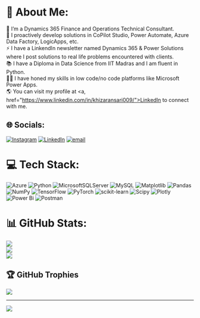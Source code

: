 # 💫 About Me:
🔭 I’m a Dynamics 365 Finance and Operations Technical Consultant.<br>🌱 I proactively develop solutions in CoPilot Studio, Power Automate, Azure Data Factory, LogicApps, etc.<br>⚡ I have a LinkendIn newsletter named Dynamics 365 & Power Solutions where I post solutions to real life problems encountered with clients.<br>📚 I have a Diploma in Data Science from IIT Madras and I am fluent in Python.<br>👨‍🔧 I have honed my skills in low code/no code platforms like Microsoft Power Apps.<br>🌎 You can visit my profile at <a, href="https://www.linkedin.com/in/khizaransari009/">LinkedIn</a> to connect with me.<br>


## 🌐 Socials:
[![Instagram](https://img.shields.io/badge/Instagram-%23E4405F.svg?logo=Instagram&logoColor=white)](https://instagram.com/ghost__recon__) [![LinkedIn](https://img.shields.io/badge/LinkedIn-%230077B5.svg?logo=linkedin&logoColor=white)](https://linkedin.com/in/khizaransari009) [![email](https://img.shields.io/badge/Email-D14836?logo=gmail&logoColor=white)](mailto:khizaransari1999@gmail.com) 

# 💻 Tech Stack:
![Azure](https://img.shields.io/badge/azure-%230072C6.svg?style=for-the-badge&logo=microsoftazure&logoColor=white) ![Python](https://img.shields.io/badge/python-3670A0?style=for-the-badge&logo=python&logoColor=ffdd54) ![MicrosoftSQLServer](https://img.shields.io/badge/Microsoft%20SQL%20Server-CC2927?style=for-the-badge&logo=microsoft%20sql%20server&logoColor=white) ![MySQL](https://img.shields.io/badge/mysql-4479A1.svg?style=for-the-badge&logo=mysql&logoColor=white) ![Matplotlib](https://img.shields.io/badge/Matplotlib-%23ffffff.svg?style=for-the-badge&logo=Matplotlib&logoColor=black) ![Pandas](https://img.shields.io/badge/pandas-%23150458.svg?style=for-the-badge&logo=pandas&logoColor=white) ![NumPy](https://img.shields.io/badge/numpy-%23013243.svg?style=for-the-badge&logo=numpy&logoColor=white) ![TensorFlow](https://img.shields.io/badge/TensorFlow-%23FF6F00.svg?style=for-the-badge&logo=TensorFlow&logoColor=white) ![PyTorch](https://img.shields.io/badge/PyTorch-%23EE4C2C.svg?style=for-the-badge&logo=PyTorch&logoColor=white) ![scikit-learn](https://img.shields.io/badge/scikit--learn-%23F7931E.svg?style=for-the-badge&logo=scikit-learn&logoColor=white) ![Scipy](https://img.shields.io/badge/SciPy-%230C55A5.svg?style=for-the-badge&logo=scipy&logoColor=%white) ![Plotly](https://img.shields.io/badge/Plotly-%233F4F75.svg?style=for-the-badge&logo=plotly&logoColor=white) ![Power Bi](https://img.shields.io/badge/power_bi-F2C811?style=for-the-badge&logo=powerbi&logoColor=black) ![Postman](https://img.shields.io/badge/Postman-FF6C37?style=for-the-badge&logo=postman&logoColor=white)
# 📊 GitHub Stats:
![](https://github-readme-stats.vercel.app/api?username=KhizarAnsari09&theme=merko&hide_border=false&include_all_commits=false&count_private=false)<br/>
![](https://nirzak-streak-stats.vercel.app/?user=KhizarAnsari09&theme=merko&hide_border=false)<br/>
![](https://github-readme-stats.vercel.app/api/top-langs/?username=KhizarAnsari09&theme=merko&hide_border=false&include_all_commits=false&count_private=false&layout=compact)

## 🏆 GitHub Trophies
![](https://github-profile-trophy.vercel.app/?username=KhizarAnsari09&theme=radical&no-frame=false&no-bg=true&margin-w=4)

---
[![](https://visitcount.itsvg.in/api?id=KhizarAnsari09&icon=0&color=0)](https://visitcount.itsvg.in)

<!-- Proudly created with GPRM ( https://gprm.itsvg.in ) -->
